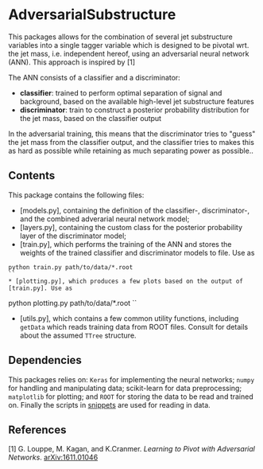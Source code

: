 # AdversarialSubstructure

This packages allows for the combination of several jet substructure variables into a single tagger variable which is designed to be pivotal wrt. the jet mass, i.e. independent hereof, using an adversarial neural network (ANN). This approach is inspired by [1]

The ANN consists of a classifier and a discriminator:

* __classifier__: trained to perform optimal separation of signal and background, based on the available high-level jet substructure features
* __discriminator__: train to construct a posterior probability distribution for the jet mass, based on the classifier output

In the adversarial training, this means that the discriminator tries to "guess" the jet mass from the classifier output, and the classifier tries to makes this as hard as possible while retaining as much separating power as possible..


## Contents
This package contains the following files:

* [models.py], containing the definition of the classifier-, discriminator-, and the combined adverarial neural network model;
* [layers.py], containing the custom class for the posterior probability layer of the discriminator model;
* [train.py], which performs the training of the ANN and stores the weights of the trained classifier and discriminator models to file. Use as
```
python train.py path/to/data/*.root
``
* [plotting.py], which produces a few plots based on the output of [train.py]. Use as
```
python plotting.py path/to/data/*.root
``
* [utils.py], which contains a few common utility functions, including `getData` which reads training data from ROOT files. Consult for details about the assumed `TTree` structure.


## Dependencies

This packages relies on: `Keras` for implementing the neural networks; `numpy` for handling and manipulating data; scikit-learn for data preprocessing; `matplotlib` for plotting; and `ROOT` for storing the data to be read and trained on. Finally the scripts in [snippets](https://github.com/asogaard/snippets) are used for reading in data.


## References

[1] G. Louppe, M. Kagan, and K.Cranmer. _Learning to Pivot with Adversarial Networks_. [arXiv:1611.01046](https://arxiv.org/abs/1611.01046)